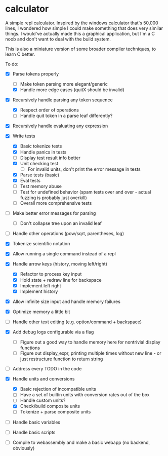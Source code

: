 # calculator

A simple repl calculator. Inspired by the windows calculator that's 50,000 lines, I wondered
how simple I could make something that does very similar things. I would've actually made
this a graphical application, but I'm a C noob and don't want to deal with the build
system.

This is also a miniature version of some broader compiler techniques, to learn C better.

To do:
- [x] Parse tokens properly
    - [ ] Make token parsing more elegant/generic
    - [x] Handle more edge cases (quitX should be invalid)
- [x] Recursively handle parsing any token sequence
    - [x] Respect order of operations
    - [ ] Handle quit token in a parse leaf differently?
- [x] Recursively handle evaluating any expression
- [x] Write tests
    - [x] Basic tokenize tests
    - [x] Handle panics in tests
    - [ ] Display test result info better
    - [x] Unit checking test
        - [ ] For invalid units, don't print the error message in tests
    - [x] Parse tests (basic)
    - [x] Eval tests
    - [ ] Test memory abuse
    - [ ] Test for undefined behavior (spam tests over and over - actual fuzzing is probably just overkill)
    - [ ] Overall more comprehensive tests
- [ ] Make better error messages for parsing
    - [ ] Don't collapse tree upon an invalid leaf
- [ ] Handle other operations (pow/sqrt, parentheses, log)
- [x] Tokenize scientific notation
- [x] Allow running a single command instead of a repl
- [x] Handle arrow keys (history, moving left/right)
    - [x] Refactor to process key input
    - [x] Hold state + redraw line for backspace
    - [x] Implement left right
    - [x] Implement history
- [x] Allow infinite size input and handle memory failures
- [x] Optimize memory a little bit
- [ ] Handle other text editing (e.g. option/command + backspace)
- [x] Add debug logs configurable via a flag
    - [ ] Figure out a good way to handle memory here for nontrivial display functions
    - [ ] Figure out display_expr, printing multiple times without new line - or just restructure function to return string
- [ ] Address every TODO in the code
- [x] Handle units and conversions
    - [x] Basic rejection of incompatible units
    - [ ] Have a set of builtin units with conversion rates out of the box
    - [ ] Handle custom units?
    - [x] Check/build composite units
    - [ ] Tokenize + parse composite units
- [ ] Handle basic variables
- [ ] Handle basic scripts
- [ ] Compile to webassembly and make a basic webapp (no backend, obviously)

